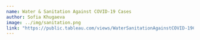 ```yaml
---
name: Water & Sanitation Against COVID-19 Cases
author: Sofia Khugaeva 
image: ../img/sanitation.png
link: "https://public.tableau.com/views/WaterSanitationAgainstCOVID-19Cases/WaterSanitationAgainstCOVID-19Cases?:language=en&:display_count=y&:origin=viz_share_link"
---
```

